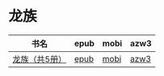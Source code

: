 # 龙族

| 书名 | epub | mobi | azw3 |
| --- | --- | --- | --- |
| [龙族（共5册）](http://ct.dalanmei.com/f/31084289-571786885-8c42e3) | [epub](http://ct.dalanmei.com/f/31084289-571786885-8c42e3) | [mobi](http://ct.dalanmei.com/f/31084289-571453159-27ef62) | [azw3](http://ct.dalanmei.com/f/31084289-571886020-5c155e) |
